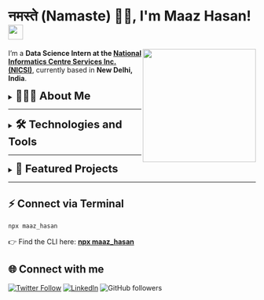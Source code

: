 # नमस्ते (Namaste) 🙏🏻, I'm Maaz Hasan!  <img src="https://media.giphy.com/media/v1.Y2lkPTc5MGI3NjExdTRobGs1NDVkeGwxc2xmcXQxMGs2YWlneXdoNnBkeGdndHIzY3hmNCZlcD12MV9zdGlja2Vyc19zZWFyY2gmY3Q9cw/IdyAQJVN2kVPNUrojM/giphy.gif" width="30"/>

<img align='right' src="https://media.giphy.com/media/v1.Y2lkPTc5MGI3NjExazI0djRvbzU5ZTk0MHlmbWlidjEzcjd0ZzRlcW9kc3QxNGxoYTZ2MSZlcD12MV9zdGlja2Vyc19zZWFyY2gmY3Q9cw/Jqy5D7DFs0i5EPkWfV/giphy.gif" width="230"/>

I’m a **Data Science Intern at the [National Informatics Centre Services Inc.(NICSI)](https://nicsi.com/)**, currently based in **New Delhi, India**.  


<details>
<summary><b style="font-size:22px">👨🏻‍💻 About Me </b></summary> 
<br/>
<ul>
<li>🚀 I build practical AI systems and full-stack prototypes using <b>Python</b>, <b>PyTorch</b>, <b>TensorFlow</b>, <b>OpenCV</b>, and <b>Flask</b>.</li> 
<li>💡 Passionate about <b>computer vision</b>, <b>reinforcement learning</b>, and making research usable in real-world applications.</li> 
<li>📊 Worked on <b>API design</b>, <b>system architecture</b>, and <b>ML workflows</b> (classification, segmentation, RL self-play engines).</li>
<li>🌱 Currently exploring <b>Generative AI</b> and <b>Agentic AI</b>.</li> 
<li>🤝 Strong believer in <b>open-source collaboration</b> and building tools that solve real-world problems.</li> 
</ul>

<p>I enjoy problem-solving, writing clean code, and shipping reproducible experiments — always excited to push the boundaries of what AI can achieve.</p>
</details>

---


<details>
<summary><b style="font-size:22px">🛠️ Technologies and Tools</b></summary> 
<br/>
<p align="left">
  <a href="https://www.python.org/" target="_blank"><img src="https://cdn.jsdelivr.net/gh/devicons/devicon/icons/python/python-original.svg" alt="Python" width="40" height="40"/></a>
  <a href="https://pytorch.org/" target="_blank"><img src="https://cdn.jsdelivr.net/gh/devicons/devicon/icons/pytorch/pytorch-original.svg" alt="PyTorch" width="40" height="40"/></a>
  <a href="https://www.tensorflow.org/" target="_blank"><img src="https://cdn.jsdelivr.net/gh/devicons/devicon/icons/tensorflow/tensorflow-original.svg" alt="TensorFlow" width="40" height="40"/></a>
  <a href="https://keras.io/" target="_blank"><img src="https://cdn.jsdelivr.net/gh/devicons/devicon/icons/keras/keras-original.svg" alt="Keras" width="40" height="40"/></a>
  <a href="https://opencv.org/" target="_blank"><img src="https://cdn.jsdelivr.net/gh/devicons/devicon/icons/opencv/opencv-original.svg" alt="OpenCV" width="40" height="40"/></a>
  <a href="https://scikit-learn.org/" target="_blank"><img src="https://cdn.jsdelivr.net/gh/devicons/devicon/icons/scikitlearn/scikitlearn-original.svg" alt="scikit-learn" width="40" height="40"/></a>
  <a href="https://numpy.org/" target="_blank"><img src="https://cdn.jsdelivr.net/gh/devicons/devicon/icons/numpy/numpy-original.svg" alt="NumPy" width="40" height="40"/></a>
  <a href="https://pandas.pydata.org/" target="_blank"><img src="https://cdn.jsdelivr.net/gh/devicons/devicon/icons/pandas/pandas-original.svg" alt="Pandas" width="40" height="40"/></a>
  <a href="https://seaborn.pydata.org/" target="_blank"><img src="https://raw.githubusercontent.com/mwaskom/seaborn/master/doc/_static/logo-mark-lightbg.svg" alt="Seaborn" width="40" height="40"/></a>
  <a href="https://www.langchain.com/" target="_blank"><img src="https://avatars.githubusercontent.com/u/126733545?s=200&v=4" alt="LangChain" width="40" height="40"/></a>
  <a href="https://fastapi.tiangolo.com/" target="_blank"><img src="https://cdn.jsdelivr.net/gh/devicons/devicon/icons/fastapi/fastapi-original.svg" alt="FastAPI" width="40" height="40"/></a>
  <a href="https://www.mysql.com/" target="_blank"><img src="https://cdn.jsdelivr.net/gh/devicons/devicon/icons/mysql/mysql-original.svg" alt="MySQL" width="40" height="40"/></a>
  <a href="https://www.docker.com/" target="_blank"><img src="https://cdn.jsdelivr.net/gh/devicons/devicon/icons/docker/docker-original.svg" alt="Docker" width="40" height="40"/></a>
  <a href="https://git-scm.com/" target="_blank"><img src="https://cdn.jsdelivr.net/gh/devicons/devicon/icons/git/git-original.svg" alt="Git" width="40" height="40"/></a>
  <a href="https://jupyter.org/" target="_blank"><img src="https://cdn.jsdelivr.net/gh/devicons/devicon/icons/jupyter/jupyter-original.svg" alt="Jupyter" width="40" height="40"/></a>
  <a href="https://code.visualstudio.com/" target="_blank"><img src="https://cdn.jsdelivr.net/gh/devicons/devicon/icons/vscode/vscode-original.svg" alt="VS Code" width="40" height="40"/></a>
  <a href="https://huggingface.co/" target="_blank"><img src="https://huggingface.co/front/assets/huggingface_logo-noborder.svg" alt="Hugging Face" width="40" height="40"/></a>
  <a href="https://www.langchain.com/" target="_blank"><img src="https://avatars.githubusercontent.com/u/126733545?s=200&v=4" alt="LangChain" width="40" height="40"/></a>
  <a href="https://www.llamaindex.ai/" target="_blank"><img src="https://avatars.githubusercontent.com/u/130722123?s=200&v=4" alt="LlamaIndex" width="40" height="40"/></a>
  <a href="https://www.anthropic.com/" target="_blank"><img src="https://avatars.githubusercontent.com/u/110628257?s=200&v=4" alt="Anthropic" width="40" height="40"/></a>
  <a href="https://cohere.com/" target="_blank"><img src="https://avatars.githubusercontent.com/u/60484428?s=200&v=4" alt="Cohere" width="40" height="40"/></a>
  <a href="https://www.pinecone.io/learn/retrieval-augmented-generation/" target="_blank"><img src="https://www.pinecone.io/favicon.ico" alt="RAG Pipelines" width="40" height="40"/></a>
  <a href="https://www.pinecone.io/" target="_blank"><img src="https://avatars.githubusercontent.com/u/59935373?s=200&v=4" alt="Pinecone" width="40" height="40"/></a>
  <a href="https://weaviate.io/" target="_blank"><img src="https://avatars.githubusercontent.com/u/43605438?s=200&v=4" alt="Weaviate" width="40" height="40"/></a>
  <a href="https://milvus.io/" target="_blank"><img src="https://img.shields.io/badge/Milvus-00BFFF?style=for-the-badge&logo=databricks&logoColor=white" alt="Milvus"/></a>
  <a href="https://www.trychroma.com/" target="_blank"><img src="https://img.shields.io/badge/ChromaDB-FF6F61?style=for-the-badge&logo=google-chrome&logoColor=white" alt="ChromaDB"/></a>
  <a href="https://faiss.ai/" target="_blank"><img src="https://img.shields.io/badge/FAISS-20232A?style=for-the-badge&logo=meta&logoColor=white" alt="FAISS"/></a>

</p>
</details>


---



<details>

<summary><b style="font-size:22px">📌 Featured Projects</b></summary> 
<br/>

- 🔹 [**Deep-Check-Net (Chess Engine)**](https://github.com/Maaz882/Deep-Check-Net---Chess-Model)  
   A **self-play chess engine** built with a deep Residual CNN (policy & value heads) and **Monte Carlo Tree Search (MCTS)**.  
   Trained via reinforcement learning with exploration noise; supports Human vs AI and AI vs AI play with both CLI and Pygame GUI.  

- 🔹 [**AI-Powered Virtual Mouse**](https://github.com/Maaz882/Virtual-Mouse)  
   A **gesture-based virtual mouse** using **MediaPipe** + **OpenCV**.  
   Maps hand gestures for click, scroll, and drag operations — optimized for low-latency real-time control.  

- 🔹 [**Lung Disease Detection (X-ray Classification)**](https://github.com/Maaz882/PULMOSCAN---AI-POWERED-LUNG-DISEASE-DIAGNOSIS-GUIDANCE)  
   A **deep learning classifier** fine-tuned on chest X-rays to detect **COVID-19, Pneumonia (bacterial & viral), Tuberculosis, and Normal**.  
   Integrated with a custom **Tkinter GUI** for image upload, user profiles, history tracking, and hospital recommendation system.  

- 🔹 [**Image Segmentation (U-Net)**](https://github.com/Maaz882/Unet-Image-Segmentation)  
   Implemented **U-Net with batch normalization and dropout** on the CARLA simulator dataset.  
   Achieved strong performance in semantic segmentation tasks for self-driving research.  

---

### 🚧 Work in Progress

- 🔹 [**Text2SQL Natural Language Interface**](https://github.com/Maaz882/TEXT2SQL)  
   Building an **AI-assisted shell** that converts natural language questions into **SQL queries**.  
   Uses **LangChain + LLMs** for schema understanding and **database querying automation**.  

- 🔹 [**Live YouTube Chatbot**](https://github.com/Maaz882/YouTube-Chatbot)  
   Developing a **real-time chatbot** for YouTube .  
   Powered by **Generative AI + LangChain agents**, designed to **answer questions live** while integrating with YouTube APIs.  

</details>

---

## ⚡ Connect via Terminal  

```bash
npx maaz_hasan
```
👉 Find the CLI here: **[npx maaz_hasan](https://github.com/Maaz882/business-card)**

## 🌐 Connect with me

[![Twitter Follow](https://img.shields.io/twitter/follow/misteranmol?label=Follow)](https://x.com/intent/follow?screen_name=Maaz_2003_)
[![Linkedln](https://img.shields.io/badge/LinkedIn-0077B5?style=flat-square&logo=linkedin&logoColor=white)](https://www.linkedin.com/in/maaz-hasan-8a845224a/)
![GitHub followers](https://shields.io/github/followers/Maaz882?label=Follow&style=social)



